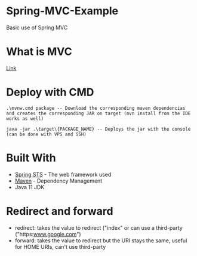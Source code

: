 # Spring-MVC-Example

Basic use of Spring MVC

# What is MVC
[Link](https://www.javatpoint.com/spring-mvc-tutorial)

# Deploy with CMD

```
.\mvnw.cmd package -- Download the corresponding maven dependencias and creates the corresponding JAR on target (mvn install from the IDE works as well)

java -jar .\target\{PACKAGE_NAME} -- Deploys the jar with the console (can be done with VPS and SSH)
```

# Built With

* [Spring STS](https://spring.io/tools) - The web framework used
* [Maven](https://maven.apache.org/) - Dependency Management
* Java 11 JDK

# Redirect and forward

* redirect: takes the value to redirect ("index" or can use a third-party ("https:www.google.com")
* forward: takes the value to redirect but the URI stays the same, useful for HOME URIs, can't use third-party

